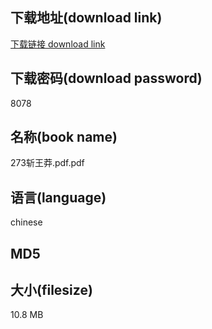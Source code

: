 ## 下载地址(download link)
[下载链接 download link](https://tutu365.netlify.app/?s=273%E6%96%A9%E7%8E%8B%E8%8E%BD.pdf)

## 下载密码(download password)
8078

## 名称(book name)
273斩王莽.pdf.pdf

## 语言(language)
chinese

## MD5


## 大小(filesize)
10.8 MB
